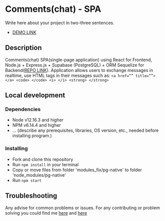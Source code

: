 # Comments(chat) - SPA

Write here about your project in two-three sentences.
- [DEMO LINK](https://vadymbaranov.github.io/comments_SPA_frontend)

## Description
Comments(chat) SPA(single-page application) using React for Frontend, Node.js + Express.js + Supabase (PostgreSQL) + ORM Sequelize for Backend([REPO LINK](https://github.com/vadymbaranov/comments_SPA_backend)).
Application allows users to exchange messages in realtime, use HTML tags in their messages such as: `<a href=”” title=””> </a> <code> </code> <i> </i> <strong> </strong>`

## Local development

### Dependencies
* Node v12.16.3 and higher
* NPM v6.14.4 and higher
* ... (describe any prerequisites, libraries, OS version, etc., needed before installing program.)


### Installing
* Fork and clone this repository
* Run `npm install` in your terminal
* Copy or move files from folder 'modules_fix/pg-native' to folder 'node_modules/pg-native' 
* Run `npm start`

## Troubleshooting

Any advise for common problems or issues.
For any contributing or problem solving you could find me [here]() and [here]()
